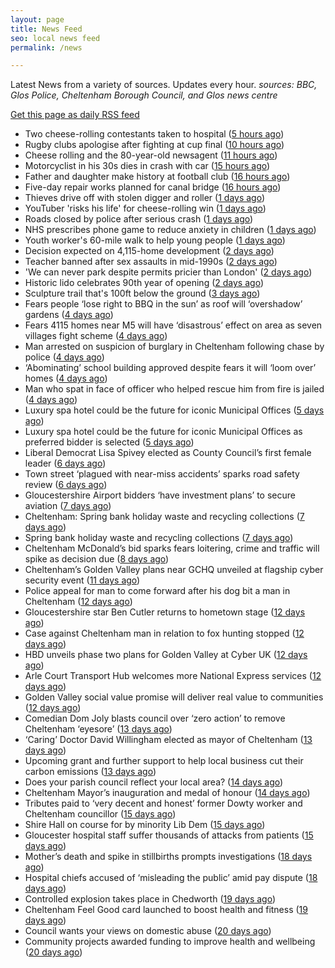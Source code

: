 ```yaml
---
layout: page
title: News Feed
seo: local news feed
permalink: /news

---
```


Latest News from a variety of sources. Updates every hour.
_sources: BBC, Glos Police, Cheltenham Borough Council, and Glos news centre_

[Get this page as daily RSS feed](/daily.rss)

<!-- news_marker starts -->
- Two cheese-rolling contestants taken to hospital ([5 hours ago](https://www.bbc.com/news/articles/cgkdz3zv5nno))
- Rugby clubs apologise after fighting at cup final ([10 hours ago](https://www.bbc.com/news/articles/cdj9rgjjx8zo))
- Cheese rolling and the 80-year-old newsagent ([11 hours ago](https://www.bbc.com/news/articles/c3d4nxdrxxno))
- Motorcyclist in his 30s dies in crash with car ([15 hours ago](https://www.bbc.com/news/articles/cm2y7elz28no))
- Father and daughter make history at football club ([16 hours ago](https://www.bbc.com/news/articles/cn055perw4zo))
- Five-day repair works planned for canal bridge ([16 hours ago](https://www.bbc.com/news/articles/c15nwwyj8eno))
- Thieves drive off with stolen digger and roller ([1 days ago](https://www.bbc.com/news/articles/c7061dxxg3no))
- YouTuber 'risks his life' for cheese-rolling win ([1 days ago](https://www.bbc.com/news/articles/czj4vw0m3lzo))
- Roads closed by police after serious crash ([1 days ago](https://www.bbc.com/news/articles/c93l02w03qzo))
- NHS prescribes phone game to reduce anxiety in children ([1 days ago](https://www.bbc.com/news/articles/cev4ed9gygdo))
- Youth worker's 60-mile walk to help young people ([1 days ago](https://www.bbc.com/news/articles/c2ewl10l80jo))
- Decision expected on 4,115-home development ([2 days ago](https://www.bbc.com/news/articles/c2d5nld906po))
- Teacher banned after sex assaults in mid-1990s ([2 days ago](https://www.bbc.com/news/articles/c0mr40430ego))
- 'We can never park despite permits pricier than London' ([2 days ago](https://www.bbc.com/news/articles/cq544x9z6xqo))
- Historic lido celebrates 90th year of opening ([2 days ago](https://www.bbc.com/news/articles/ce39nny2212o))
- Sculpture trail that's 100ft below the ground ([3 days ago](https://www.bbc.com/news/articles/cgq335gp951o))
- Fears people ‘lose right to BBQ in the sun’ as roof will ‘overshadow’ gardens ([4 days ago](https://gloucesternewscentre.co.uk/fears-people-lose-right-to-bbq-in-the-sun-as-roof-will-overshadow-gardens/))
- Fears 4115 homes near M5 will have ‘disastrous’ effect on area as seven villages fight scheme ([4 days ago](https://gloucesternewscentre.co.uk/fears-4115-homes-near-m5-will-have-disastrous-effect-on-area-as-seven-villages-fight-scheme/))
- Man arrested on suspicion of burglary in Cheltenham following chase by police ([4 days ago](https://gloucesternewscentre.co.uk/man-arrested-on-suspicion-of-burglary-in-cheltenham-following-chase-by-police/))
- ‘Abominating’ school building approved despite fears it will ‘loom over’ homes ([4 days ago](https://gloucesternewscentre.co.uk/abominating-school-building-approved-despite-fears-it-will-loom-over-homes/))
- Man who spat in face of officer who helped rescue him from fire is jailed ([4 days ago](https://gloucesternewscentre.co.uk/man-who-spat-in-face-of-officer-who-helped-rescue-him-from-fire-is-jailed/))
- Luxury spa hotel could be the future for iconic Municipal Offices ([5 days ago](https://gloucesternewscentre.co.uk/luxury-spa-hotel-could-be-the-future-for-iconic-municipal-offices/))
- Luxury spa hotel could be the future for iconic Municipal Offices as preferred bidder is selected ([5 days ago](https://www.cheltenham.gov.uk/news/article/3014/luxury_spa_hotel_could_be_the_future_for_iconic_municipal_offices_as_preferred_bidder_is_selected))
- Liberal Democrat Lisa Spivey elected as County Council’s first female leader ([6 days ago](https://gloucesternewscentre.co.uk/liberal-democrat-lisa-spivey-elected-as-county-councils-first-female-leader/))
- Town street ‘plagued with near-miss accidents’ sparks road safety review ([6 days ago](https://gloucesternewscentre.co.uk/town-street-plagued-with-near-miss-accidents-sparks-road-safety-review/))
- Gloucestershire Airport bidders ‘have investment plans’ to secure aviation ([7 days ago](https://gloucesternewscentre.co.uk/gloucestershire-airport-bidders-have-investment-plans-to-secure-aviation/))
- Cheltenham: Spring bank holiday waste and recycling collections ([7 days ago](https://gloucesternewscentre.co.uk/cheltenham-spring-bank-holiday-waste-and-recycling-collections/))
- Spring bank holiday waste and recycling collections ([7 days ago](https://www.cheltenham.gov.uk/news/article/3013/spring_bank_holiday_waste_and_recycling_collections))
- Cheltenham McDonald’s bid sparks fears loitering, crime and traffic will spike as decision due ([8 days ago](https://gloucesternewscentre.co.uk/cheltenham-mcdonalds-bid-sparks-fears-loitering-crime-and-traffic-will-spike-as-decision-due/))
- Cheltenham’s Golden Valley plans near GCHQ unveiled at flagship cyber security event ([11 days ago](https://gloucesternewscentre.co.uk/cheltenhams-golden-valley-plans-near-gchq-unveiled-at-flagship-cyber-security-event/))
- Police appeal for man to come forward after his dog bit a man in Cheltenham ([12 days ago](https://gloucesternewscentre.co.uk/police-appeal-for-man-to-come-forward-after-his-dog-bit-a-man-in-cheltenham/))
- Gloucestershire star Ben Cutler returns to hometown stage ([12 days ago](https://gloucesternewscentre.co.uk/gloucestershire-star-ben-cutler-returns-to-hometown-stage/))
- Case against Cheltenham man in relation to fox hunting stopped ([12 days ago](https://gloucesternewscentre.co.uk/case-against-cheltenham-man-in-relation-to-fox-hunting-stopped/))
- HBD unveils phase two plans for Golden Valley at Cyber UK ([12 days ago](https://www.cheltenham.gov.uk/news/article/3012/hbd_unveils_phase_two_plans_for_golden_valley_at_cyber_uk))
- Arle Court Transport Hub welcomes more National Express services ([12 days ago](https://gloucesternewscentre.co.uk/arle-court-transport-hub-welcomes-more-national-express-services/))
- Golden Valley social value promise will deliver real value to communities ([12 days ago](https://www.cheltenham.gov.uk/news/article/3011/golden_valley_social_value_promise_will_deliver_real_value_to_communities))
- Comedian Dom Joly blasts council over ‘zero action’ to remove Cheltenham ‘eyesore’ ([13 days ago](https://gloucesternewscentre.co.uk/comedian-dom-joly-blasts-council-over-zero-action-to-remove-cheltenham-eyesore/))
- ‘Caring’ Doctor David Willingham elected as mayor of Cheltenham ([13 days ago](https://gloucesternewscentre.co.uk/caring-doctor-david-willingham-elected-as-mayor-of-cheltenham/))
- Upcoming grant and further support to help local business cut their carbon emissions ([13 days ago](https://www.cheltenham.gov.uk/news/article/3010/upcoming_grant_and_further_support_to_help_local_business_cut_their_carbon_emissions))
- Does your parish council reflect your local area? ([14 days ago](https://www.cheltenham.gov.uk/news/article/3009/does_your_parish_council_reflect_your_local_area))
- Cheltenham Mayor’s inauguration and medal of honour ([14 days ago](https://www.cheltenham.gov.uk/news/article/3008/cheltenham_mayors_inauguration_and_medal_of_honour))
- Tributes paid to ‘very decent and honest’ former Dowty worker and Cheltenham councillor ([15 days ago](https://gloucesternewscentre.co.uk/tributes-paid-to-very-decent-and-honest-former-dowty-worker-and-cheltenham-councillor/))
- Shire Hall on course for by minority Lib Dem ([15 days ago](https://gloucesternewscentre.co.uk/shire-hall-on-course-for-by-minority-lib-dem/))
- Gloucester hospital staff suffer thousands of attacks from patients ([15 days ago](https://gloucesternewscentre.co.uk/gloucester-hospital-staff-suffer-thousands-of-attacks-from-patients/))
- Mother’s death and spike in stillbirths prompts investigations ([18 days ago](https://gloucesternewscentre.co.uk/mothers-death-and-spike-in-stillbirths-prompts-investigations/))
- Hospital chiefs accused of ‘misleading the public’ amid pay dispute ([18 days ago](https://gloucesternewscentre.co.uk/hospital-chiefs-accused-of-misleading-the-public-amid-pay-dispute/))
- Controlled explosion takes place in Chedworth ([19 days ago](https://gloucesternewscentre.co.uk/controlled-explosion-takes-place-in-chedworth/))
- Cheltenham Feel Good card launched to boost health and fitness ([19 days ago](https://www.cheltenham.gov.uk/news/article/3007/cheltenham_feel_good_card_launched_to_boost_health_and_fitness))
- Council wants your views on domestic abuse ([20 days ago](https://gloucesternewscentre.co.uk/council-wants-your-views-on-domestic-abuse/))
- Community projects awarded funding to improve health and wellbeing ([20 days ago](https://www.cheltenham.gov.uk/news/article/3006/community_projects_awarded_funding_to_improve_health_and_wellbeing))

<!-- news_marker ends -->
